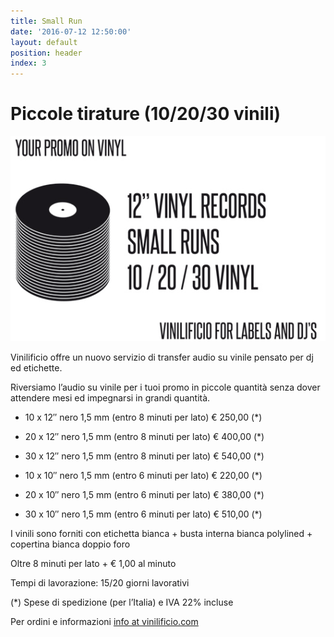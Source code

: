 ```yaml
---
title: Small Run
date: '2016-07-12 12:50:00'
layout: default
position: header
index: 3
---
```

# Piccole tirature (10/20/30 vinili)


![infographic vinili](/img/PROMO-SMALL-RUNS_GFX_big-5.jpg)

Vinilificio offre un nuovo servizio di transfer audio su vinile pensato per dj ed etichette.

Riversiamo l’audio su vinile per i tuoi promo in piccole quantità senza dover attendere mesi ed impegnarsi in grandi quantità.

* 10 x 12″ nero 1,5 mm (entro 8 minuti per lato) € 250,00 (*)
* 20 x 12″ nero 1,5 mm (entro 8 minuti per lato) € 400,00 (*)
* 30 x 12″ nero 1,5 mm (entro 8 minuti per lato)  € 540,00 (*)
 

* 10 x 10″ nero 1,5 mm (entro 6 minuti per lato) € 220,00 (*)
* 20 x 10″ nero 1,5 mm (entro 6 minuti per lato) € 380,00 (*)
* 30 x 10″ nero 1,5 mm (entro 6 minuti per lato)  € 510,00 (*)
 

I vinili sono forniti con  etichetta bianca + busta interna bianca polylined + copertina bianca doppio foro

Oltre 8 minuti per lato + € 1,00 al minuto

Tempi di lavorazione: 15/20 giorni lavorativi

(*) Spese di spedizione (per l’Italia) e IVA 22% incluse

 

Per ordini e informazioni <a href="mailto:info@vinilificio.com">info at vinilificio.com</a> 

